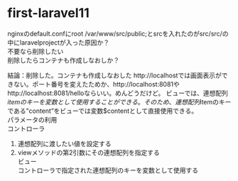 # first-laravel11
nginxのdefault.confにroot /var/www/src/public;とsrcを入れたのがsrc/src/の中にlaravelprojectが入った原因か？  
不要なら削除したい  
削除したらコンテナも作成しなおしか？  

結論：削除した。コンテナも作成しなおした 
http://localhostでは画面表示ができない。ポート番号を変えたためか、http://localhost:8081やhttp://localhost:8081/helloならいい。めんどうだけど。
ビューでは、連想配列$itemのキーを変数として使用することができる。そのため、連想配列$itemのキーである”content”をビューでは変数$contentとして直接使用できる。  
パラメータの利用  
コントローラ  
1. 連想配列に渡したい値を設定する  
2. viewメソッドの第2引数にその連想配列を指定する  
ビュー  
コントローラで指定された連想配列のキーを変数として使用する  

